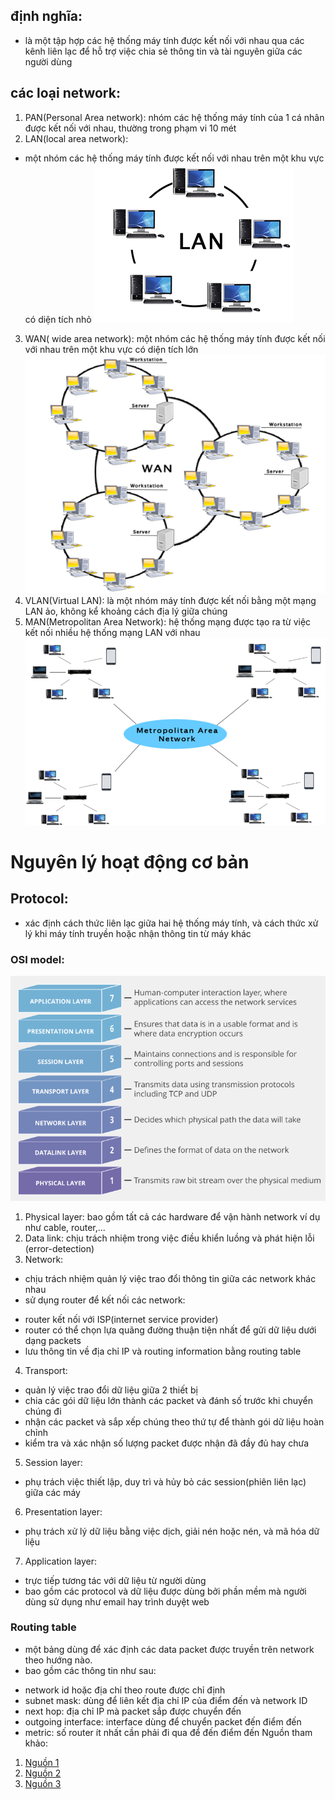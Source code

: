 ## định nghĩa:
- là một tập hợp các hệ thống máy tính được kết nối với nhau qua các kênh liên lạc để hỗ trợ việc chia sẻ thông tin và tài nguyên giữa các người dùng
## các loại network:

1. PAN(Personal Area network): nhóm các hệ thống máy tính của 1 cá nhân được kết nối với nhau, thường trong phạm vi 10 mét
2. LAN(local area network):
- một nhóm các hệ thống máy tính được kết nối với nhau trên một khu vực có diện tích nhỏ
![LAN](./images/LAN.png)
3. WAN( wide area network): một nhóm các hệ thống máy tính được kết nối với nhau trên một khu vực có diện tích lớn
![WAN](./images/WAN.png)
4. VLAN(Virtual LAN): là một nhóm máy tính được kết nối bằng một mạng LAN ảo, không kể khoảng cách địa lý giữa chúng
5. MAN(Metropolitan Area Network): hệ thống mạng được tạo ra từ việc kết nối nhiều hệ thống mạng LAN với nhau
![MAN](./images/MAN.png)
# Nguyên lý hoạt động cơ bản
## Protocol:
- xác định cách thức liên lạc giữa hai hệ thống máy tính, và cách thức xử lý khi máy tính truyền hoặc nhận thông tin từ máy khác
### OSI model:
![OSI](./images/Osi_model.png)
1. Physical layer: bao gồm tất cả các hardware để vận hành network ví dụ như cable, router,...
2. Data link: chịu trách nhiệm trong việc điều khiển luồng và phát hiện lỗi (error-detection)
3. Network: 
- chịu trách nhiệm quản lý việc trao đổi thông tin giữa các network khác nhau
- sử dụng router để kết nối các network:
+ router kết nối với ISP(internet service provider)
+ router có thể chọn lựa quãng đường thuận tiện nhất để gửi dữ liệu dưới dạng packets
+ lưu thông tin về địa chỉ IP và routing information bằng routing table
4. Transport: 
- quản lý việc trao đổi dữ liệu giữa 2 thiết bị
- chia các gói dữ liệu lớn thành các packet và đánh số trước khi chuyển chúng đi
- nhận các packet và sắp xếp chúng theo thứ tự để thành gói dữ liệu hoàn chỉnh
- kiểm tra và xác nhận số lượng packet được nhận đã đầy đủ hay chưa
5. Session layer:
- phụ trách việc thiết lập, duy trì và hủy bỏ các session(phiên liên lạc) giữa các máy
6. Presentation layer:
- phụ trách xử lý dữ liệu bằng việc dịch, giải nén hoặc nén, và mã hóa dữ liệu
7. Application layer:
- trực tiếp tương tác với dữ liệu từ người dùng
- bao gồm các protocol và dữ liệu được dùng bởi phần mềm mà người dùng sử dụng như email hay trình duyệt web
### Routing table
- một bảng dùng để xác định các data packet được truyền trên network theo hướng nào.
- bao gồm các thông tin như sau:
+ network id hoặc địa chỉ theo route được chỉ định
+ subnet mask: dùng để liên kết địa chỉ IP của điểm đến và network ID
+ next hop: địa chỉ IP mà packet sắp được chuyển đến
+ outgoing interface: interface dùng để chuyển packet đến điểm đến
+ metric: số router ít nhất cần phải đi qua để đến điểm đến
Nguồn tham khảo:
1. [Nguồn 1](https://www.javatpoint.com/types-of-computer-network)
2. [Nguồn 2](https://www.freecodecamp.org)
3. [Nguồn 3](https://computersciencewiki.org/)
